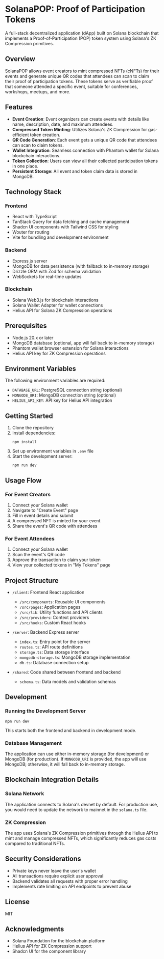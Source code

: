 # SolanaPOP: Proof of Participation Tokens

A full-stack decentralized application (dApp) built on Solana blockchain that implements a Proof-of-Participation (POP) token system using Solana's ZK Compression primitives.

## Overview

SolanaPOP allows event creators to mint compressed NFTs (cNFTs) for their events and generate unique QR codes that attendees can scan to claim their proof of participation tokens. These tokens serve as verifiable proof that someone attended a specific event, suitable for conferences, workshops, meetups, and more.

## Features

- **Event Creation**: Event organizers can create events with details like name, description, date, and maximum attendees.
- **Compressed Token Minting**: Utilizes Solana's ZK Compression for gas-efficient token creation.
- **QR Code Generation**: Each event gets a unique QR code that attendees can scan to claim tokens.
- **Wallet Integration**: Seamless connection with Phantom wallet for Solana blockchain interactions.
- **Token Collection**: Users can view all their collected participation tokens in one place.
- **Persistent Storage**: All event and token claim data is stored in MongoDB.

## Technology Stack

### Frontend
- React with TypeScript
- TanStack Query for data fetching and cache management
- Shadcn UI components with Tailwind CSS for styling
- Wouter for routing
- Vite for bundling and development environment

### Backend
- Express.js server
- MongoDB for data persistence (with fallback to in-memory storage)
- Drizzle ORM with Zod for schema validation
- WebSockets for real-time updates

### Blockchain
- Solana Web3.js for blockchain interactions
- Solana Wallet Adapter for wallet connections
- Helius API for Solana ZK Compression operations

## Prerequisites

- Node.js 20.x or later
- MongoDB database (optional, app will fall back to in-memory storage)
- Phantom wallet browser extension for Solana interactions
- Helius API key for ZK Compression operations

## Environment Variables

The following environment variables are required:

- `DATABASE_URL`: PostgreSQL connection string (optional)
- `MONGODB_URI`: MongoDB connection string (optional)
- `HELIUS_API_KEY`: API key for Helius API integration

## Getting Started

1. Clone the repository
2. Install dependencies:
   ```
   npm install
   ```
3. Set up environment variables in `.env` file
4. Start the development server:
   ```
   npm run dev
   ```

## Usage Flow

### For Event Creators
1. Connect your Solana wallet
2. Navigate to "Create Event" page
3. Fill in event details and submit
4. A compressed NFT is minted for your event
5. Share the event's QR code with attendees

### For Event Attendees
1. Connect your Solana wallet
2. Scan the event's QR code
3. Approve the transaction to claim your token
4. View your collected tokens in "My Tokens" page

## Project Structure

- `/client`: Frontend React application
  - `/src/components`: Reusable UI components
  - `/src/pages`: Application pages
  - `/src/lib`: Utility functions and API clients
  - `/src/providers`: Context providers
  - `/src/hooks`: Custom React hooks

- `/server`: Backend Express server
  - `index.ts`: Entry point for the server
  - `routes.ts`: API route definitions
  - `storage.ts`: Data storage interface
  - `mongodb-storage.ts`: MongoDB storage implementation
  - `db.ts`: Database connection setup

- `/shared`: Code shared between frontend and backend
  - `schema.ts`: Data models and validation schemas

## Development

### Running the Development Server

```
npm run dev
```

This starts both the frontend and backend in development mode.

### Database Management

The application can use either in-memory storage (for development) or MongoDB (for production). If `MONGODB_URI` is provided, the app will use MongoDB; otherwise, it will fall back to in-memory storage.

## Blockchain Integration Details

### Solana Network

The application connects to Solana's devnet by default. For production use, you would need to update the network to mainnet in the `solana.ts` file.

### ZK Compression

The app uses Solana's ZK Compression primitives through the Helius API to mint and manage compressed NFTs, which significantly reduces gas costs compared to traditional NFTs.

## Security Considerations

- Private keys never leave the user's wallet
- All transactions require explicit user approval
- Backend validates all requests with proper error handling
- Implements rate limiting on API endpoints to prevent abuse

## License

MIT

## Acknowledgments

- Solana Foundation for the blockchain platform
- Helius API for ZK Compression support
- Shadcn UI for the component library